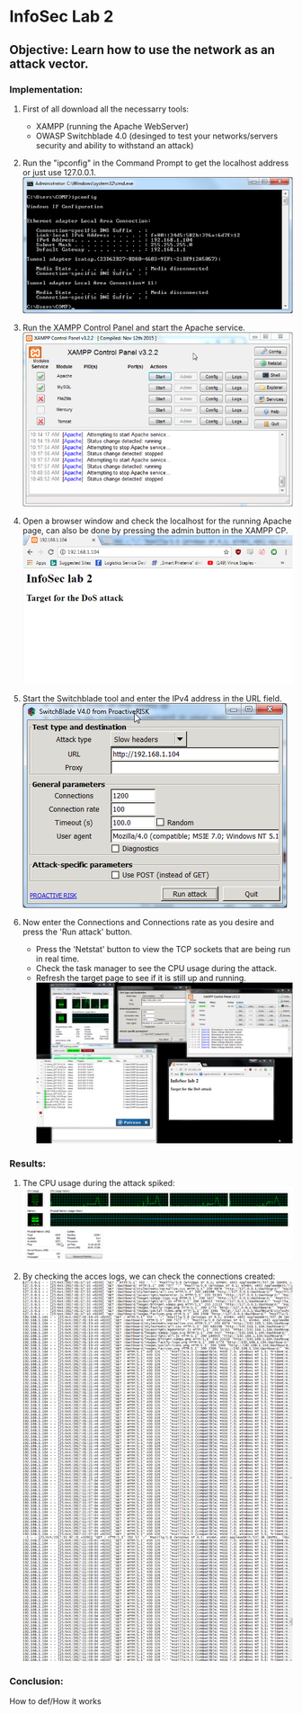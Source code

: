 # InfoSec Lab 2
## Objective: Learn how to use the network as an attack vector.
### Implementation:
1. First of all download all the necessarry tools:
    - XAMPP (running the Apache WebServer)
    - OWASP Switchblade 4.0 (desinged to test your networks/servers security and ability to withstand an attack)

1. Run the "ipconfig" in the Command Prompt to get the localhost address or just use 127.0.0.1.
![alt text](https://github.com/VladCroitoru/SI-labs/blob/master/Lab%202/images/cmd_1.png "Windows IP configuration")

1. Run the XAMPP Control Panel and start the Apache service.
![alt text](https://github.com/VladCroitoru/SI-labs/blob/master/Lab%202/images/xampp_2.png "Apache Control Panel window")

1. Open a browser window and check the localhost for the running Apache page, can also be done by pressing the admin button in the XAMPP CP.
![alt text](https://github.com/VladCroitoru/SI-labs/blob/master/Lab%202/images/target.png "The target page")

1. Start the Switchblade tool and enter the IPv4 address in the URL field.
![alt text](https://github.com/VladCroitoru/SI-labs/blob/master/Lab%202/images/OWASP_2.png "The DoS tool window")

1. Now enter the Connections and Connections rate as you desire and press the 'Run attack' button.
     - Press the 'Netstat' button to view the TCP sockets that are being run in real time.
     - Check the task manager to see the CPU usage during the attack.
     - Refresh the target page to see if it is still up and running.
![alt text](https://github.com/VladCroitoru/SI-labs/blob/master/Lab%202/images/gif_process.gif "Gif of the attack")

### Results:
1. The CPU usage during the attack spiked:
![alt text](https://github.com/VladCroitoru/SI-labs/blob/master/Lab%202/images/taskmgr_final.png "CPU usage during attack")

1. By checking the acces logs, we can check the connections created:
![alt text](https://github.com/VladCroitoru/SI-labs/blob/master/Lab%202/images/access_logs.png "Acces logs")

### Conclusion:
How to def/How it works
